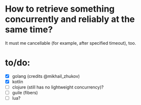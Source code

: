 # How to retrieve something concurrently and reliably at the same time?

It must me cancellable (for example, after specified timeout), too.

# to/do:

- [x] golang (credits @mikhail_zhukov)
- [x] kotlin
- [ ] clojure (still has no lightweight concurrency)?
- [ ] guile (fibers)
- [ ] lua?
